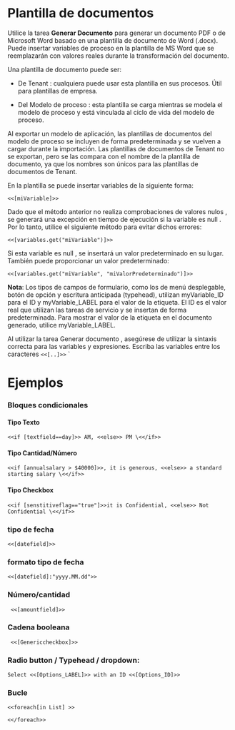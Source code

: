 # Plantilla de documentos

Utilice la tarea **Generar Documento** para generar un documento PDF o de Microsoft Word basado en una plantilla de documento de Word (.docx). Puede insertar variables de proceso en la plantilla de MS Word que se reemplazarán con valores reales durante la transformación del documento.

Una plantilla de documento puede ser:

- De Tenant : cualquiera puede usar esta plantilla en sus procesos. Útil para plantillas de empresa.

- Del Modelo de proceso : esta plantilla se carga mientras se modela el modelo de proceso y está vinculada al ciclo de vida del modelo de proceso.

Al exportar un modelo de aplicación, las plantillas de documentos del modelo de proceso se incluyen de forma predeterminada y se vuelven a cargar durante la importación. Las plantillas de documentos de Tenant no se exportan, pero se las compara con el nombre de la plantilla de documento, ya que los nombres son únicos para las plantillas de documentos de Tenant.

En la plantilla se puede insertar variables de la siguiente forma:
```
<<[miVariable]>>
```

Dado que el método anterior no realiza comprobaciones de valores nulos , se generará una excepción en tiempo de ejecución si la variable es null . Por lo tanto, utilice el siguiente método para evitar dichos errores:

```
<<[variables.get("miVariable")]>>
```

Si esta variable es null , se insertará un valor predeterminado en su lugar. También puede proporcionar un valor predeterminado:

```
<<[variables.get("miVariable", "miValorPredeterminado")]>>
```


**Nota**: Los tipos de campos de formulario, como los de menú desplegable, botón de opción y escritura anticipada (typehead), utilizan myVariable_ID para el ID y myVariable_LABEL para el valor de la etiqueta. El ID es el valor real que utilizan las tareas de servicio y se insertan de forma predeterminada. Para mostrar el valor de la etiqueta en el documento generado, utilice myVariable_LABEL.

Al utilizar la tarea Generar documento , asegúrese de utilizar la sintaxis correcta para las variables y expresiones. Escriba las variables entre los caracteres ``<<[..]>>`` `


# Ejemplos

### Bloques condicionales

#### Tipo Texto
```
<<if [textfield==day]>> AM, <<else>> PM \<</if>>
```
#### Tipo Cantidad/Número
```
<<if [annualsalary > $40000]>>, it is generous, <<else>> a standard starting salary \<</if>>
```
#### Tipo Checkbox
```
<<if [senstitiveflag=="true"]>>it is Confidential, <<else>> Not Confidential \<</if>>
```
### tipo de fecha
```
<<[datefield]>>
```
### formato tipo de fecha
```
<<[datefield]:"yyyy.MM.dd">>
```
### Número/cantidad
```
 <<[amountfield]>>
```
### Cadena booleana
```
 <<[Genericcheckbox]>>
```
### Radio button / Typehead / dropdown: 
```
Select <<[Options_LABEL]>> with an ID <<[Options_ID]>>
```

### Bucle

```
<<foreach[in List] >>

<</foreach>>
```
